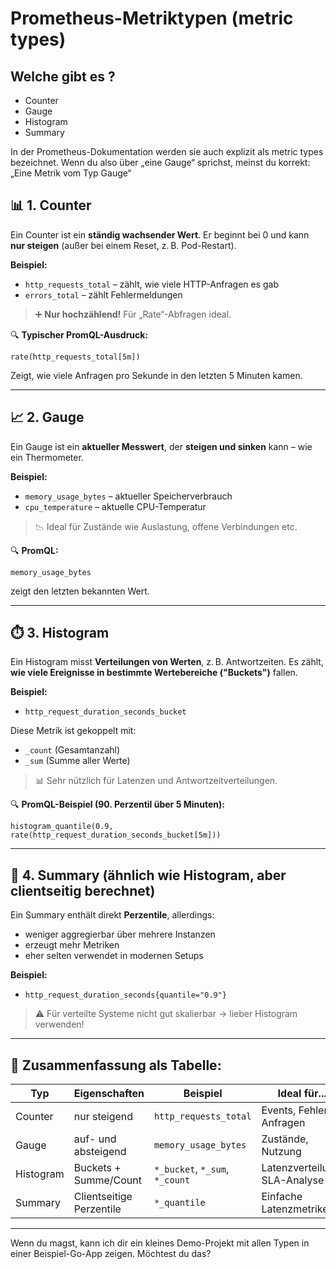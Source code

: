 # Prometheus-Metriktypen (metric types) 

## Welche gibt es ? 

  * Counter
  * Gauge
  * Histogram
  * Summary

In der Prometheus-Dokumentation werden sie auch explizit als metric types bezeichnet. Wenn du also über „eine Gauge“ sprichst, meinst du korrekt:
„Eine Metrik vom Typ Gauge“

## 📊 1. **Counter**

Ein Counter ist ein **ständig wachsender Wert**. Er beginnt bei 0 und kann **nur steigen** (außer bei einem Reset, z. B. Pod-Restart).

**Beispiel:**

* `http_requests_total` – zählt, wie viele HTTP-Anfragen es gab
* `errors_total` – zählt Fehlermeldungen

> ➕ **Nur hochzählend!** Für „Rate“-Abfragen ideal.

🔍 **Typischer PromQL-Ausdruck:**

```promql
rate(http_requests_total[5m])
```

Zeigt, wie viele Anfragen pro Sekunde in den letzten 5 Minuten kamen.

---

## 📈 2. **Gauge**

Ein Gauge ist ein **aktueller Messwert**, der **steigen und sinken** kann – wie ein Thermometer.

**Beispiel:**

* `memory_usage_bytes` – aktueller Speicherverbrauch
* `cpu_temperature` – aktuelle CPU-Temperatur

> 📉 Ideal für Zustände wie Auslastung, offene Verbindungen etc.

🔍 **PromQL:**

```promql
memory_usage_bytes
```

zeigt den letzten bekannten Wert.

---

## ⏱️ 3. **Histogram**

Ein Histogram misst **Verteilungen von Werten**, z. B. Antwortzeiten. Es zählt, **wie viele Ereignisse in bestimmte Wertebereiche ("Buckets")** fallen.

**Beispiel:**

* `http_request_duration_seconds_bucket`

Diese Metrik ist gekoppelt mit:

* `_count` (Gesamtanzahl)
* `_sum` (Summe aller Werte)

> 📊 Sehr nützlich für Latenzen und Antwortzeitverteilungen.

🔍 **PromQL-Beispiel (90. Perzentil über 5 Minuten):**

```promql
histogram_quantile(0.9, rate(http_request_duration_seconds_bucket[5m]))
```

---

## 🔣 4. **Summary** (ähnlich wie Histogram, aber clientseitig berechnet)

Ein Summary enthält direkt **Perzentile**, allerdings:

* weniger aggregierbar über mehrere Instanzen
* erzeugt mehr Metriken
* eher selten verwendet in modernen Setups

**Beispiel:**

* `http_request_duration_seconds{quantile="0.9"}`

> ⚠️ Für verteilte Systeme nicht gut skalierbar → lieber Histogram verwenden!

---

## 🧠 **Zusammenfassung als Tabelle:**

| Typ       | Eigenschaften            | Beispiel                       | Ideal für...                  |
| --------- | ------------------------ | ------------------------------ | ----------------------------- |
| Counter   | nur steigend             | `http_requests_total`          | Events, Fehler, Anfragen      |
| Gauge     | auf- und absteigend      | `memory_usage_bytes`           | Zustände, Nutzung             |
| Histogram | Buckets + Summe/Count    | `*_bucket`, `*_sum`, `*_count` | Latenzverteilung, SLA-Analyse |
| Summary   | Clientseitige Perzentile | `*_quantile`                   | Einfache Latenzmetriken       |

---

Wenn du magst, kann ich dir ein kleines Demo-Projekt mit allen Typen in einer Beispiel-Go-App zeigen. Möchtest du das?
